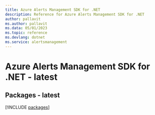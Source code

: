 ```yaml
---
title: Azure Alerts Management SDK for .NET
description: Reference for Azure Alerts Management SDK for .NET
author: pallavit
ms.author: pallavit
ms.data: 05/01/2023
ms.topic: reference
ms.devlang: dotnet
ms.service: alertsmanagement
---
```

# Azure Alerts Management SDK for .NET - latest
## Packages - latest
[!INCLUDE [packages](alerts-management-index.md)]